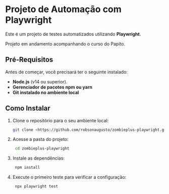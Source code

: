 # Projeto de Automação com Playwright

Este é um projeto de testes automatizados utilizando **Playwright**.

Projeto em andamento acompanhando o curso do Papito.

## Pré-Requisitos

Antes de começar, você precisará ter o seguinte instalado:

* **Node.js** (v14 ou superior).
* **Gerenciador de pacotes npm ou yarn** 
* **Git instalado no ambiente local** 

## Como Instalar

1. Clone o repositório para o seu ambiente local:

   ```bash
   git clone <https://github.com/robsonaugusto/zombieplus-playwright.git>

2. Acesse a pasta do projeto:

   ```bash
    cd zombieplus-playwright

3. Instale as dependências:

   ```bash
    npm install

4. Execute o primeiro teste para verificar a configuração:

   ```bash
    npx playwright test